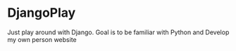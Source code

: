DjangoPlay
==========
Just play around with Django. Goal is to be familiar with Python and Develop my own person website
